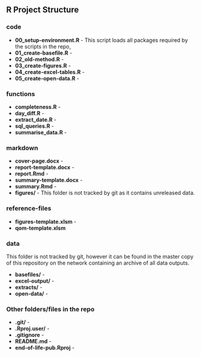 ## R Project Structure

### code

* **00_setup-environment.R** - This script loads all packages required by the scripts in the repo, 
* **01_create-basefile.R** - 
* **02_old-method.R** -
* **03_create-figures.R** -
* **04_create-excel-tables.R** -
* **05_create-open-data.R** -

### functions

* **completeness.R** -
* **day_diff.R** -
* **extract_date.R** -
* **sql_queries.R** -
* **summarise_data.R** -

### markdown

* **cover-page.docx** -
* **report-template.docx** -
* **report.Rmd** -
* **summary-template.docx** -
* **summary.Rmd** -
* **figures/** - This folder is not tracked by git as it contains unreleased data.

### reference-files

* **figures-template.xlsm** -
* **qom-template.xlsm**

### data 
This folder is not tracked by git, however it can be found in the master copy of this repository on the network containing an archive of all data outputs.

* **basefiles/** -
* **excel-output/** -
* **extracts/** -
* **open-data/** -

### Other folders/files in the repo

* **.git/** -
* **.Rproj.user/** -
* **.gitignore** -
* **README.md** -
* **end-of-life-pub.Rproj** -

